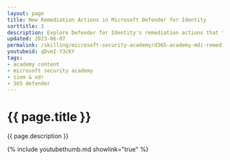 ```yaml
---
layout: page
title: New Remediation Actions in Microsoft Defender for Identity
sorttitle: 3
description: Explore Defender for Identity's remediation actions that target on-premises accounts.
updated: 2023-06-07
permalink: /skilling/microsoft-security-academy/d365-academy-mdi-remediation
youtubeid: qDvmI-Y3cKY
tags: 
- academy content
- microsoft security academy
- siem & xdr
- 365 defender
---
```


# {{ page.title }}

{{ page.description }}

{% include youtubethumb.md showlink="true" %}